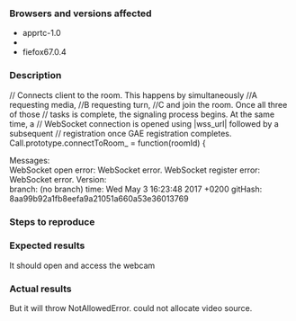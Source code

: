 ### Browsers and versions affected

- apprtc-1.0
- 
- fiefox67.0.4

### Description

// Connects client to the room. This happens by simultaneously 
 //A requesting media, 
 //B requesting turn,
 //C and join the room. Once all three of those
// tasks is complete, the signaling process begins. At the same time, a
// WebSocket connection is opened using |wss_url| followed by a subsequent
// registration once GAE registration completes.
Call.prototype.connectToRoom_ = function(roomId) {


Messages:  
WebSocket open error: WebSocket error.
WebSocket register error: WebSocket error.
Version:    
branch:     (no branch)
time:       Wed May 3 16:23:48 2017 +0200
gitHash:    8aa99b92a1fb8eefa9a21051a660a53e36013769


### Steps to reproduce

### Expected results
It should open and access the webcam

### Actual results

But it will throw NotAllowedError. could not allocate video source.